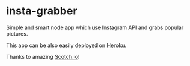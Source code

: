 # insta-grabber

Simple and smart node app which use Instagram API and grabs popular pictures. 

This app can be also easily deployed on [Heroku](https://www.heroku.com).

Thanks to amazing [Scotch.io](https://scotch.io/)!
